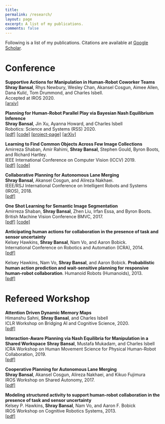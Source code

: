 ```yaml
---
title:
permalink: /research/
layout: page
excerpt: A list of my publications.
comments: false
---
```


Following is a list of my publications. Citations are available at [Google Scholar](https://scholar.google.com/citations?user=e-GEqxoAAAAJ&hl=en).

# Conference
**Supportive Actions for Manipulation in Human-Robot Coworker Teams**  
**Shray Bansal**, Rhys Newbury, Wesley Chan, Akansel Cosgun, Aimee Allen, Dana Kulić, Tom Drummond, and Charles Isbell.  
Accepted at IROS 2020.  
[[arxiv]](https://arxiv.org/abs/2005.00769)

**Planning for Human-Robot Parallel Play via Bayesian Nash Equilibrium Inference**  
**Shray Bansal**, Jin Xu, Ayanna Howard, and Charles Isbell  
Robotics: Science and Systems (RSS) 2020.   
[[pdf]](/assets/papers/bansal20bayesian.pdf) [[code]](https://github.com/shray/bayes-nash) [[project-page]](bayesnash) [[arXiv]](https://arxiv.org/abs/2006.05729)

**Learning to Find Common Objects Across Few Image Collections**  
Amirreza Shaban, Amir Rahimi, **Shray Bansal**, Stephen Gould, Byron Boots, and Richard Hartley.  
IEEE International Conference on Computer Vision (ICCV) 2019.   
[[pdf]](https://arxiv.org/pdf/1904.12936.pdf) [[code]](https://github.com/haamoon/finding_common_object)

**Collaborative Planning for Autonomous Lane Merging**  
**Shray Bansal**, Akansel Cosgun, and Alireza Nakhaei.  
IEEE/RSJ International Conference on Intelligent Robots and Systems (IROS), 2018.  
[[pdf]](https://arxiv.org/pdf/1808.02550.pdf)


**One Shot Learning for Semantic Image Segmentation**  
Amirreza Shaban, **Shray Bansal**, Zhen Liu, Irfan Essa, and Byron Boots.  
British Machine Vision Conference BMVC, 2017.  
[[pdf]](https://arxiv.org/pdf/1709.03410) [[code]](https://github.com/lzzcd001/OSLSM)

**Anticipating human actions for collaboration in the presence of task and sensor uncertainty**  
Kelsey Hawkins, **Shray Bansal**, Nam Vo, and Aaron Bobick.  
International Conference on Robotics and Automation (ICRA), 2014.  
[[pdf]](http://www.prism.gatech.edu/~sbansal34/media/pdf/icra2014.pdf)

Kelsey Hawkins, Nam Vo, **Shray Bansal**, and Aaron Bobick. **Probabilistic human action prediction and wait-sensitive planning for responsive human-robot collaboration**. Humanoid Robots (Humanoids), 2013.   
[[pdf]](http://www.prism.gatech.edu/~sbansal34/media/pdf/humanoids13.pdf)


# Refereed Workshop

**Attention Driven Dynamic Memory Maps**  
Himanshu Sahni, **Shray Bansal**, and Charles Isbell  
ICLR Workshop on Bridging AI and Cognitive Science, 2020.  
[[pdf]](https://baicsworkshop.github.io/pdf/BAICS_18.pdf)

**Interaction-Aware Planning via Nash Equilibria for Manipulation in a Shared Workspace**
**Shray Bansal**, Mustafa Mukadam, and Charles Isbell  
ICRA Workshop on Human Movement Science for Physical Human-Robot Collaboration, 2019.  
[[pdf]](http://hms2019icra.mit.edu/wp-content/uploads/2019/05/Bansal.pdf)

**Cooperative Planning for Autonomous Lane Merging**  
**Shray Bansal**, Akansel Cosgun, Alireza Nakhaei, and Kikuo Fujimura  
IROS Workshop on Shared Autonomy, 2017.   
[[pdf]](https://aiweb.techfak.uni-bielefeld.de/iros2017_workshop_shared_autonomy/bansal\%20Cooperative\%20Planning\%20for\%20Autonomous\%20Lane\%20Merging.pdf)

**Modeling structured activity to support human-robot collaboration in the presence of task and sensor uncertainty**  
Kelsey P. Hawkins, **Shray Bansal**, Nam Vo, and Aaron F. Bobick  
IROS Workshop on Cognitive Robotics Systems, 2013.  
[[pdf]](href{http://www.prism.gatech.edu/~sbansal34/media/pdf/iros13_ws.pdf)
